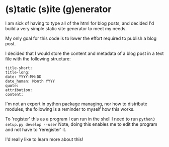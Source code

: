 # (s)tatic (s)ite (g)enerator

I am sick of having to type all of the html for blog posts, and decided I'd build a very simple static site generator to meet my needs.

My only goal for this code is to lower the effort required to publish a blog post.

I decided that I would store the content and metadata of a blog post in a text file with the following structure:

```
title-short:
title-long:
date: YYYY-MM-DD
date_human: Month YYYY
quote:
attribution:
content:
```

I'm not an expert in python package managing, nor how to distribute modules, the following is a reminder to myself how this works.

To 'register' this as a program I can run in the shell I need to run
`python3 setup.py develop --user`
Note, doing this enables me to edit the program and not have to 'reregister' it.

I'd really like to learn more about this!
